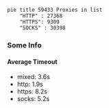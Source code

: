 
```mermaid
pie title 59433 Proxies in list
    "HTTP" : 27368
    "HTTPS": 9309
    "SOCKS" : 30398
```

### Some Info
#### Average Timeout

- mixed: 3.6s
- http: 1.9s
- https: 8.2s
- socks: 5.2s